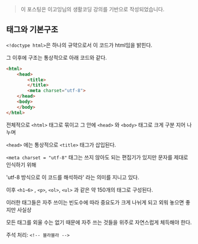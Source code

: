 > 이 포스팅은 이고잉님의 생활코딩 강의를 기반으로 작성되었습니다.

## 태그와 기본구조

`<!doctype html>`은 하나의 규약으로서 이 코드가 html임을 밝힌다.

그 이후에 구조는 통상적으로 아래 코드와 같다.



```html
<html>
	<head>
		<title>
		</title>
		<meta charset="utf-8">
	</head>
	<body>	
	</body>
</html>
```





전체적으로 `<html>`  태그로 묶이고 그 안에 `<head>` 와 `<body>` 태그로 크게 구분 지어 나누며

`<head>` 에는 통상적으로 `<title>`  태그가 삽입된다.



`<meta charset = "utf-8"` 태그는 쓰지 않아도 되는 편집기가 있지만 문자를 제대로 인식하기 위해

'utf-8 방식으로 이 코드를 해석하라' 라는 의미를 지니고 있다.



이후 `<h1~6>` , `<p>`, `<ol>`, `<ul>` 과 같은 약 150개의 태그로 구성된다.

이러한 태그들은 자주 쓰이는 빈도수에 따라 중요도가 크게 나뉘게 되고 외워 놓으면 좋지만 사실상

모든 태그를 외울 수는 없기 때문에 자주 쓰는 것들을 위주로 자연스럽게 체득해야 한다.



주석 처리: `<!-- 블라블라 -->` 